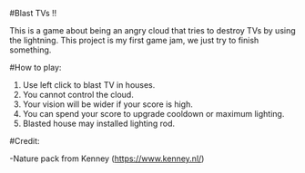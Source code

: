 #Blast TVs !!

This is a game about being an angry cloud that tries to destroy TVs by using the lightning. This project is my first game jam, we just try to finish something.

#How to play:

1. Use left click to blast TV in houses.
2. You cannot control the cloud.
3. Your vision will be wider if your score is high.
4. You can spend your score to upgrade cooldown or maximum lighting.
5. Blasted house may installed lighting rod.

#Credit:

-Nature pack from Kenney (https://www.kenney.nl/)


